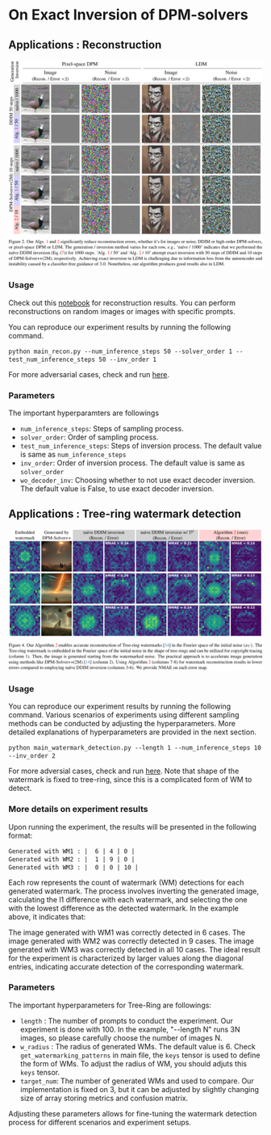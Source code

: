 # On Exact Inversion of DPM-solvers

## Applications : Reconstruction

<img src=scripts/fig2.png  width="800pt">

### Usage
Check out this [notebook](exact_inversion.ipynb) for reconstruction results. You can perform reconstructions on random images or images with specific prompts.

You can reproduce our experiment results by running the following command.
```
python main_recon.py --num_inference_steps 50 --solver_order 1 --test_num_inference_steps 50 --inv_order 1
```
For more adversarial cases, check and run [here](scripts/run_reconstruction.sh). 

### Parameters
The important hyperparamters are followings
- `num_inference_steps`: Steps of sampling process.
- `solver_order`: Order of sampling process.
- `test_num_inference_steps`: Steps of inversion process. The default value is same as `num_inference_steps`
- `inv_order`: Order of inversion process. The default value is same as `solver_order`
- `wo_decoder_inv`: Choosing whether to not use exact decoder inversion. The default value is False, to use exact decoder inversion.

## Applications : Tree-ring watermark detection

<img src=scripts/fig4.png  width="800pt">

### Usage
You can reproduce our experiment results by running the following command. Various scenarios of experiments using different sampling methods can be conducted by adjusting the hyperparameters. More detailed explanations of hyperparameters are provided in the next section.
```
python main_watermark_detection.py --length 1 --num_inference_steps 10 --inv_order 2
```

For more adversial cases, check and run [here](scripts/run_detection.sh). Note that shape of the watermark is fixed to tree-ring, since this is a complicated form of WM to detect.

### More details on experiment results
Upon running the experiment, the results will be presented in the following format:
```
Generated with WM1 : |  6 | 4 | 0 | 
Generated with WM2 : |  1 | 9 | 0 | 
Generated with WM3 : |  0 | 0 | 10 | 
```
Each row represents the count of watermark (WM) detections for each generated watermark. The process involves inverting the generated image, calculating the l1 difference with each watermark, and selecting the one with the lowest difference as the detected watermark. In the example above, it indicates that:

The image generated with WM1 was correctly detected in 6 cases.
The image generated with WM2 was correctly detected in 9 cases.
The image generated with WM3 was correctly detected in all 10 cases.
The ideal result for the experiment is characterized by larger values along the diagonal entries, indicating accurate detection of the corresponding watermark.

### Parameters
The important hyperparameters for Tree-Ring are followings:

- `length` : The number of prompts to conduct the experiment. Our experiment is done with 100. In the example, "--length N" runs 3N images, so please carefully choose the number of images N. 
- `w_radius` : The radius of generated WMs. The default value is 6. Check `get_watermarking_patterns` in main file, the `keys` tensor is used to define the form of WMs. To adjust the radius of WM, you should adjuts this `keys` tensor.
- `target_num`: The number of generated WMs and used to compare. Our implementation is fixed on 3, but it can be adjusted by slightly changing size of array storing metrics and confusion matrix.


Adjusting these parameters allows for fine-tuning the watermark detection process for different scenarios and experiment setups.